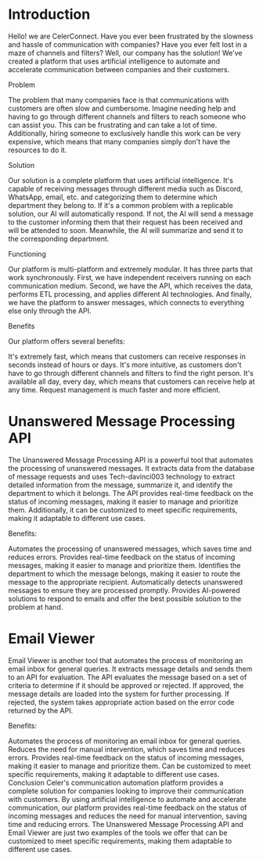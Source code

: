 # Introduction

Hello! we are CelerConnect. Have you ever been frustrated by the slowness and hassle of communication with companies? Have you ever felt lost in a maze of channels and filters? Well, our company has the solution! We've created a platform that uses artificial intelligence to automate and accelerate communication between companies and their customers.

Problem

The problem that many companies face is that communications with customers are often slow and cumbersome. Imagine needing help and having to go through different channels and filters to reach someone who can assist you. This can be frustrating and can take a lot of time. Additionally, hiring someone to exclusively handle this work can be very expensive, which means that many companies simply don't have the resources to do it.

Solution

Our solution is a complete platform that uses artificial intelligence. It's capable of receiving messages through different media such as Discord, WhatsApp, email, etc. and categorizing them to determine which department they belong to. If it's a common problem with a replicable solution, our AI will automatically respond. If not, the AI will send a message to the customer informing them that their request has been received and will be attended to soon. Meanwhile, the AI will summarize and send it to the corresponding department.

Functioning

Our platform is multi-platform and extremely modular. It has three parts that work synchronously. First, we have independent receivers running on each communication medium. Second, we have the API, which receives the data, performs ETL processing, and applies different AI technologies. And finally, we have the platform to answer messages, which connects to everything else only through the API.

Benefits

Our platform offers several benefits:

It's extremely fast, which means that customers can receive responses in seconds instead of hours or days.
It's more intuitive, as customers don't have to go through different channels and filters to find the right person.
It's available all day, every day, which means that customers can receive help at any time.
Request management is much faster and more efficient.

# Unanswered Message Processing API

The Unanswered Message Processing API is a powerful tool that automates the processing of unanswered messages. It extracts data from the database of message requests and uses Tech-davinci003 technology to extract detailed information from the message, summarize it, and identify the department to which it belongs. The API provides real-time feedback on the status of incoming messages, making it easier to manage and prioritize them. Additionally, it can be customized to meet specific requirements, making it adaptable to different use cases.

Benefits:

Automates the processing of unanswered messages, which saves time and reduces errors.
Provides real-time feedback on the status of incoming messages, making it easier to manage and prioritize them.
Identifies the department to which the message belongs, making it easier to route the message to the appropriate recipient.
Automatically detects unanswered messages to ensure they are processed promptly.
Provides AI-powered solutions to respond to emails and offer the best possible solution to the problem at hand.

# Email Viewer

Email Viewer is another tool that automates the process of monitoring an email inbox for general queries. It extracts message details and sends them to an API for evaluation. The API evaluates the message based on a set of criteria to determine if it should be approved or rejected. If approved, the message details are loaded into the system for further processing. If rejected, the system takes appropriate action based on the error code returned by the API.

Benefits:

Automates the process of monitoring an email inbox for general queries.
Reduces the need for manual intervention, which saves time and reduces errors.
Provides real-time feedback on the status of incoming messages, making it easier to manage and prioritize them.
Can be customized to meet specific requirements, making it adaptable to different use cases.
Conclusion
Celer's communication automation platform provides a complete solution for companies looking to improve their communication with customers. By using artificial intelligence to automate and accelerate communication, our platform provides real-time feedback on the status of incoming messages and reduces the need for manual intervention, saving time and reducing errors. The Unanswered Message Processing API and Email Viewer are just two examples of the tools we offer that can be customized to meet specific requirements, making them adaptable to different use cases.

